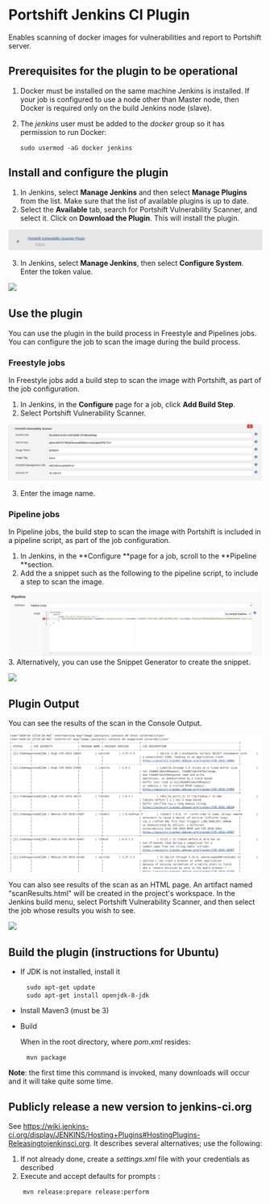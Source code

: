 # Portshift Jenkins CI Plugin #
Enables scanning of docker images for vulnerabilities and report to Portshift server.

## Prerequisites for the plugin to be operational ##

1. Docker must be installed on the same machine Jenkins is installed. If your job is configured to use a node other than Master node, then Docker is required only on the build Jenkins node (slave). 
2. The *jenkins* user must be added to the *docker* group so it has permission to run Docker:

     ```
     sudo usermod -aG docker jenkins
     ```
## Install and configure the plugin
 1. In Jenkins, select **Manage Jenkins** and then select **Manage Plugins** from the list. Make sure that the list of available plugins is up to date. 
2. Select the **Available** tab, search for Portshift Vulnerability Scanner, and select it.  Click on **Download the Plugin**. This will install the plugin.

![](images/Jenkins-plugin-installed.png)

3. In Jenkins, select **Manage Jenkins**, then select **Configure System**. Enter the token value.

![](images/Jenkins-configure-plugin.png)


## Use the plugin
You can use the plugin in the build process in Freestyle and Pipelines jobs. You can configure the job to scan the image during the build process.

### Freestyle jobs

In Freestyle jobs add a build step to scan the image with Portshift, as part of the job configuration. 
1. In Jenkins, in the **Configure** page for a job, click **Add Build Step**.
2. Select Portshift Vulnerability Scanner.

![](images/Jenkins-build-freestyle.png)

3. Enter the image name.

### Pipeline jobs
In Pipeline jobs, the build step to scan the image with Portshift is included in a pipeline script, as part of the job configuration.

1. In Jenkins, in the **Configure **page for a job, scroll to the **Pipeline **section.
1. Add the a snippet such as the following to the pipeline script, to include a step to scan the image. 

![](images/Jenkins-build-pipeline.png)
3. Alternatively, you can use the Snippet Generator to create the snippet.

![](images/Jenkins-build-pipeline-script-generator.png)

## Plugin Output

You can see the results of the scan in the Console Output.

![](images/Jenkins-console-output.png)

You can also see results of the scan as an HTML page. An artifact named "scanResults.html" will be created in the project's workspace. In the Jenkins build menu, select Portshift Vulnerability Scanner, and then select the job whose results you wish to see.

![](images/Jenkins-html-output.png)


## Build the plugin (instructions for Ubuntu)

* If JDK is not installed, install it
```
     sudo apt-get update
     sudo apt-get install openjdk-8-jdk
```

* Install Maven3 (must be 3)

*  Build

   When in the root directory, where *pom.xml* resides:
```
     mvn package
```
   **Note**: the first time this command is invoked, many downloads will occur and it will take quite some time.


## Publicly release a new version to jenkins-ci.org ##
See https://wiki.jenkins-ci.org/display/JENKINS/Hosting+Plugins#HostingPlugins-Releasingtojenkinsci.org. It describes several alternatives; use the following:

1. If not already done, create a *settings.xml* file with your credentials as described
2. Execute and accept defaults for prompts :
```
    mvn release:prepare release:perform
````
